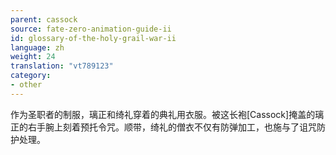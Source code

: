 ```yaml
---
parent: cassock
source: fate-zero-animation-guide-ii
id: glossary-of-the-holy-grail-war-ii
language: zh
weight: 24
translation: "vt789123"
category:
- other
---
```


作为圣职者的制服，璃正和绮礼穿着的典礼用衣服。被这长袍[Cassock]掩盖的璃正的右手腕上刻着预托令咒。顺带，绮礼的僧衣不仅有防弹加工，也施与了诅咒防护处理。

